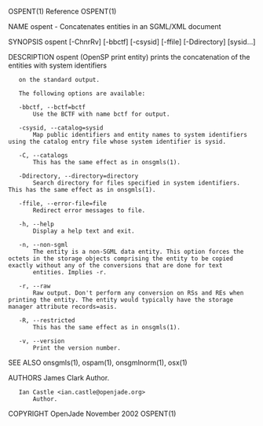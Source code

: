 OSPENT(1)                                                                                         Reference                                                                                         OSPENT(1)



NAME
       ospent - Concatenates entities in an SGML/XML document

SYNOPSIS
       ospent [-ChnrRv] [-bbctf] [-csysid] [-ffile] [-Ddirectory] [sysid...]

DESCRIPTION
       ospent (OpenSP print entity) prints the concatenation of the entities with system identifiers

       on the standard output.

       The following options are available:

       -bbctf, --bctf=bctf
           Use the BCTF with name bctf for output.

       -csysid, --catalog=sysid
           Map public identifiers and entity names to system identifiers using the catalog entry file whose system identifier is sysid.

       -C, --catalogs
           This has the same effect as in onsgmls(1).

       -Ddirectory, --directory=directory
           Search directory for files specified in system identifiers. This has the same effect as in onsgmls(1).

       -ffile, --error-file=file
           Redirect error messages to file.

       -h, --help
           Display a help text and exit.

       -n, --non-sgml
           The entity is a non-SGML data entity. This option forces the octets in the storage objects comprising the entity to be copied exactly without any of the conversions that are done for text
           entities. Implies -r.

       -r, --raw
           Raw output. Don't perform any conversion on RSs and REs when printing the entity. The entity would typically have the storage manager attribute records=asis.

       -R, --restricted
           This has the same effect as in onsgmls(1).

       -v, --version
           Print the version number.

SEE ALSO
       onsgmls(1), ospam(1), onsgmlnorm(1), osx(1)

AUTHORS
       James Clark
           Author.

       Ian Castle <ian.castle@openjade.org>
           Author.

COPYRIGHT
OpenJade                                                                                        November 2002                                                                                       OSPENT(1)
